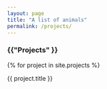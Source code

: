 ```yaml
---
layout: page
title: "A list of animals"
permalink: /projects/
---
```

<h3 class="archive__subtitle">{{"Projects" }}</h3>
{% for project in site.projects %}
  <p>{{ project.title }}  </p>
